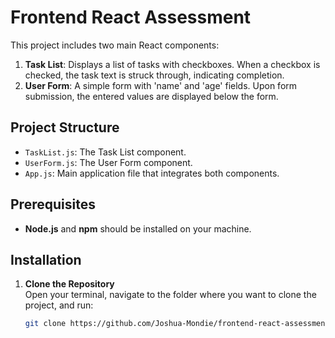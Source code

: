 <!-- @format -->

# Frontend React Assessment

This project includes two main React components:

1. **Task List**: Displays a list of tasks with checkboxes. When a checkbox is checked, the task text is struck through, indicating completion.
2. **User Form**: A simple form with 'name' and 'age' fields. Upon form submission, the entered values are displayed below the form.

## Project Structure

- `TaskList.js`: The Task List component.
- `UserForm.js`: The User Form component.
- `App.js`: Main application file that integrates both components.

## Prerequisites

- **Node.js** and **npm** should be installed on your machine.

## Installation

1. **Clone the Repository**  
   Open your terminal, navigate to the folder where you want to clone the project, and run:
   ```bash
   git clone https://github.com/Joshua-Mondie/frontend-react-assessment.git
   ```
